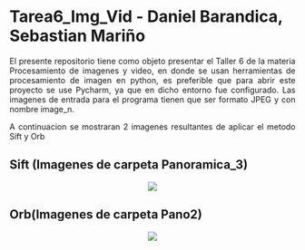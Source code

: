 # Tarea6_Img_Vid - Daniel Barandica, Sebastian Mariño

<p align="justify"> El presente repositorio tiene como objeto presentar el Taller 6 de la materia Procesamiento de imagenes y video, en donde se usan herramientas de procesamiento de imagen en python, es preferible que para abrir este proyecto se use Pycharm, ya que en dicho entorno fue configurado. Las imagenes de entrada para el programa tienen que ser formato JPEG y con nombre image_n.</p>

<p align="justify">A continuacion se mostraran 2 imagenes resultantes de aplicar el metodo Sift y Orb </p>

## Sift (Imagenes de carpeta Panoramica_3)
<p  align="center">
   <img src=Imagen_panoramicaSift.png>
</p>


## Orb(Imagenes de carpeta Pano2)
<p  align="center">
   <img src=Imagen_panoramicaorb.png>
</p>

